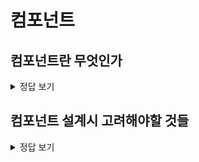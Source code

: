 # 컴포넌트

## 컴포넌트란 무엇인가

<details>
<summary>정답 보기</summary>

TBD

</details>

## 컴포넌트 설계시 고려해야할 것들

<details>
<summary>정답 보기</summary>

TBD

</details>

